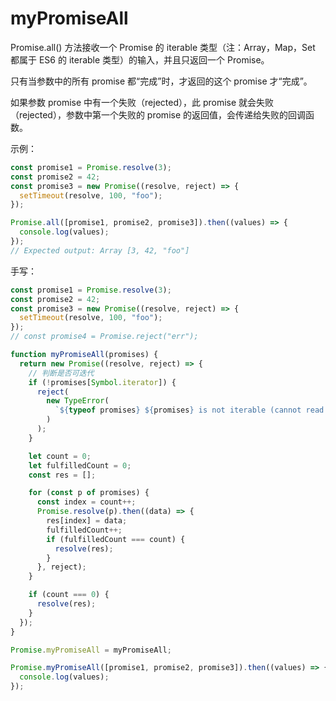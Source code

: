 # myPromiseAll

Promise.all() 方法接收一个 Promise 的 iterable 类型（注：Array，Map，Set 都属于 ES6 的 iterable 类型）的输入，并且只返回一个 Promise。

只有当参数中的所有 promise 都“完成”时，才返回的这个 promise 才“完成”。

如果参数 promise 中有一个失败（rejected），此 promise 就会失败（rejected），参数中第一个失败的 promise 的返回值，会传递给失败的回调函数。

示例：

```javascript
const promise1 = Promise.resolve(3);
const promise2 = 42;
const promise3 = new Promise((resolve, reject) => {
  setTimeout(resolve, 100, "foo");
});

Promise.all([promise1, promise2, promise3]).then((values) => {
  console.log(values);
});
// Expected output: Array [3, 42, "foo"]
```

手写：

```javascript
const promise1 = Promise.resolve(3);
const promise2 = 42;
const promise3 = new Promise((resolve, reject) => {
  setTimeout(resolve, 100, "foo");
});
// const promise4 = Promise.reject("err");

function myPromiseAll(promises) {
  return new Promise((resolve, reject) => {
    // 判断是否可迭代
    if (!promises[Symbol.iterator]) {
      reject(
        new TypeError(
          `${typeof promises} ${promises} is not iterable (cannot read property Symbol(Symbol.iterator))`
        )
      );
    }

    let count = 0;
    let fulfilledCount = 0;
    const res = [];

    for (const p of promises) {
      const index = count++;
      Promise.resolve(p).then((data) => {
        res[index] = data;
        fulfilledCount++;
        if (fulfilledCount === count) {
          resolve(res);
        }
      }, reject);
    }

    if (count === 0) {
      resolve(res);
    }
  });
}

Promise.myPromiseAll = myPromiseAll;

Promise.myPromiseAll([promise1, promise2, promise3]).then((values) => {
  console.log(values);
});
```
